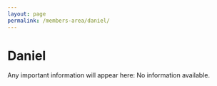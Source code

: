 ```yaml
---
layout: page
permalink: /members-area/daniel/
---
```

<h1> Daniel </h1>
Any important information will appear here:
No information available.
